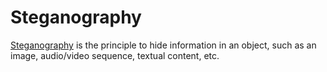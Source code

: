 # Steganography

[Steganography](https://en.wikipedia.org/wiki/Steganography) is the principle to hide information in an object, such as an image, audio/video sequence, textual content, etc.

